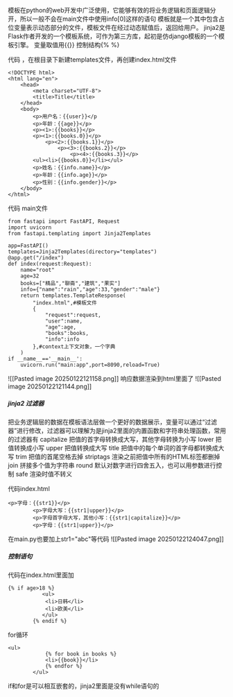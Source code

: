 模板在python的web开发中广泛使用，它能够有效的将业务逻辑和页面逻辑分开，所以一般不会在main文件中使用info[0]这样的语句
模板就是一个其中包含占位变量表示动态部分的文件，模板文件在经过动态赋值后，返回给用户。
jinja2是Flask作者开发的一个模板系统，可作为第三方库，起初是仿django模板的一个模板引擎。
变量取值用{{}}
控制结构{% %}

代码 ，在根目录下新建templates文件，再创建index.html文件
```
<!DOCTYPE html>
<html lang="en">
    <head>
        <meta charset="UTF-8">
        <title>Title</title>
    </head>
    <body>
        <p>用户名：{{user}}</p
        <p>年龄：{{age}}</p>
        <p><1>:{{books}}</p>
        <p><1>:{{books.0}}</p>
            <p><2>:{{books.1}}</p>
                <p><3>:{{books.2}}</p>
                    <p><4>:{{books.3}}</p>
        <ul><li>{{books.0}}</li></ul>
        <p>姓名：{{info.name}}</p>
        <p>年龄：{{info.age}}</p>
        <p>性别：{{info.gender}}</p>
    </body>
</html>
```

代码 main文件
```
from fastapi import FastAPI, Request
import uvicorn
from fastapi.templating import Jinja2Templates

app=FastAPI()
templates=Jinja2Templates(directory="templates")
@app.get("/index")
def index(request:Request):
    name="root"
    age=32
    books=["精品","聊斋","建筑","果实"]
    info={"name":"rain","age":33,"gender":"male"}
    return templates.TemplateResponse(
        "index.html",#模板文件
        {
            "request":request,
            "user":name,
            "age":age,
            "books":books,
            "info":info
        },#context上下文对象，一个字典
    )
if __name__=='__main__':
    uvicorn.run("main:app",port=8090,reload=True)
```
![[Pasted image 20250122121158.png]]
响应数据渲染到html里面了
![[Pasted image 20250122121144.png]]

##### jinja2 过滤器
把业务逻辑层的数据在模板语法层做一个更好的数据展示，变量可以通过“过滤器”进行修改，过滤器可以理解为是jinja2里面的内置函数和字符串处理函数，常用的过滤器有
capitalize       把值的首字母转换成大写，其他字母转换为小写
lower              把值转换成小写
upper             把值转换成大写
title                 把值中的每个单词的首字母都转换成大写
trim                 把值的首尾空格去掉
striptags          渲染之前把值中所有的HTML标签都删掉
join                  拼接多个值为字符串
round               默认对数字进行四舍五入，也可以用参数进行控制
safe                   渲染时值不转义

代码index.html
```
<p>字母：{{str1}}</p>
        <p>字母大写：{{str1|upper}}</p>
        <p>字母首字母大写，其他小写：{{str1|capitalize}}</p>
        <p>字母：{{str1|upper}}</p>
```
在main.py也要加上str1="abc"等代码
![[Pasted image 20250122124047.png]]

##### 控制语句
代码在index.html里面加
```
{% if age>18 %}
           <ul>
            <li>日韩</li>
            <li>欧美</li>
           </ul>
        {% endif %}
```

for循环
```
<ul>
            {% for book in books %}
            <li>{{book}}</li>
            {% endfor %}
        </ul>
```
if和for是可以相互嵌套的，jinja2里面是没有while语句的


